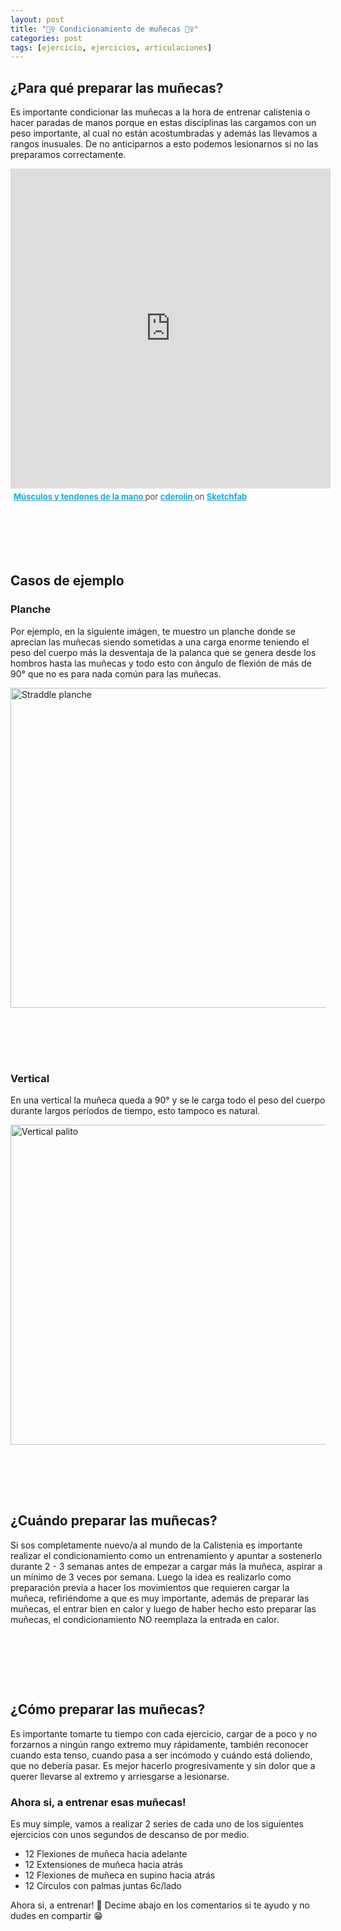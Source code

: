```yaml
---
layout: post
title: "🤸‍♀️ Condicionamiento de muñecas 🤸‍♀️"
categories: post
tags: [ejercicio, ejercicios, articulaciones]
---
```

## ¿Para qué preparar las muñecas?
Es importante condicionar las muñecas a la hora de entrenar calistenia o hacer paradas de manos porque en estas disciplinas las cargamos con un peso importante, al cual no están acostumbradas y además las llevamos a rangos inusuales. De no anticiparnos a esto podemos lesionarnos si no las preparamos correctamente.

<div class="sketchfab-embed-wrapper container-fluid" style=""> <iframe title="Músculos y tendones de la mano" frameborder="0" allowfullscreen mozallowfullscreen="true" webkitallowfullscreen="true" autoplay allow="autoplay; fullscreen; xr-spatial-tracking" xr-spatial-tracking execution-while-out-of-viewport execution-while-not-rendered web-share src="https://sketchfab.com/models/4829e2c6226b4c0b86a09c5304048c7a/embed?ui_theme=dark" style="width: 512px; height: 512px; max-width: 60vw;"> </iframe> <p style="font-size: 13px; font-weight: normal; margin: 5px; color: #4A4A4A;"> <a href="https://sketchfab.com/3d-models/muscles-and-tendons-of-the-hand-4829e2c6226b4c0b86a09c5304048c7a?utm_medium=embed&utm_campaign=share-popup&utm_content=4829e2c6226b4c0b86a09c5304048c7a" target="_blank" style="font-weight: bold; color: #1CAAD9;"> Músculos y tendones de la mano </a> por <a href="https://sketchfab.com/cderolin?utm_medium=embed&utm_campaign=share-popup&utm_content=4829e2c6226b4c0b86a09c5304048c7a" target="_blank" style="font-weight: bold; color: #1CAAD9;"> cderolin </a> on <a href="https://sketchfab.com?utm_medium=embed&utm_campaign=share-popup&utm_content=4829e2c6226b4c0b86a09c5304048c7a" target="_blank" style="font-weight: bold; color: #1CAAD9;">Sketchfab</a></p></div>

<div style="height: 80px"></div>

## Casos de ejemplo

### Planche

Por ejemplo, en la siguiente imágen, te muestro un planche donde se aprecian las muñecas siendo sometidas a una carga enorme teniendo el peso del cuerpo más la desventaja de la palanca que se genera desde los hombros hasta las muñecas y todo esto con ángulo de flexión de más de 90° que no es para nada común para las muñecas.

<img src="{{ site.url }}/assets/img/posts/straddleplanche.png" alt="Straddle planche" class="img-responsive img-thumbnail rounded mx-auto" width="512em">

<div style="height: 80px"></div>

### Vertical

En una vertical la muñeca queda a 90° y se le carga todo el peso del cuerpo durante largos períodos de tiempo, esto tampoco es natural.

<img src="{{ site.url }}/assets/img/posts/vertical.png" alt="Vertical palito" class="img-responsive img-thumbnail rounded mx-auto" width="512em">

<div style="height: 80px"></div>

## ¿Cuándo preparar las muñecas?

Si sos completamente nuevo/a al mundo de la Calistenia es importante realizar el condicionamiento como un entrenamiento y apuntar a sostenerlo durante 2 - 3 semanas antes de empezar a cargar más la muñeca, aspirar a un mínimo de 3 veces por semana. Luego la idea es realizarlo como preparación previa a hacer los movimientos que requieren cargar la muñeca, refiriéndome a que es muy importante, además de preparar las muñecas, el entrar bien en calor y luego de haber hecho esto preparar las muñecas, el condicionamiento NO reemplaza la entrada en calor.


<div style="height: 80px"></div>

## ¿Cómo preparar las muñecas?

Es importante tomarte tu tiempo con cada ejercicio, cargar de a poco y no forzarnos a ningún rango extremo muy rápidamente, también reconocer cuando esta tenso, cuando pasa a ser incómodo y cuándo está doliendo, que no debería pasar. Es mejor hacerlo progresivamente y sin dolor que a querer llevarse al extremo y arriesgarse a lesionarse. 

### Ahora si, a entrenar esas muñecas!

Es muy simple, vamos a realizar 2 series de cada uno de los siguientes ejercicios con unos segundos de descanso de por medio. 
-  12 Flexiones de muñeca hacia adelante
-  12 Extensiones de muñeca hacia atrás
-  12 Flexiones de muñeca en supino hacia atrás
-  12 Círculos con palmas juntas 6c/lado

Ahora si, a entrenar! 💪
Decime abajo en los comentarios si te ayudo y no dudes en compartir 😁